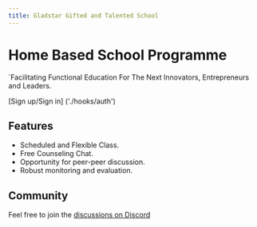 ```yaml
---
title: Gladstar Gifted and Talented School
---
```


# Home Based School Programme

`Facilitating Functional Education For The Next Innovators, Entrepreneurs and Leaders.

[Sign up/Sign in] ('./hooks/auth')


## Features

- Scheduled and Flexible Class. 
- Free Counseling Chat.
- Opportunity for peer-peer discussion.
- Robust monitoring and evaluation.

## Community

Feel free to join the [discussions on Discord](https://discord.gg/MKCxutYd)
